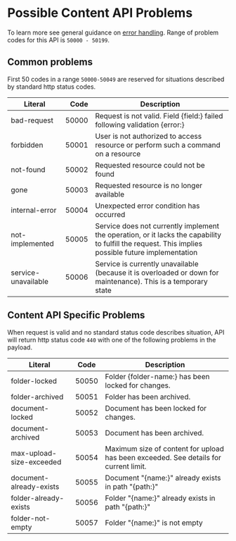 Possible Content API Problems
=================

To learn more see general guidance on [error handling](common-getstarted.html#error-handling).
Range of problem codes for this API is `50000 - 50199`.

Common problems
---------------

First 50 codes in a range `50000-50049` are reserved for situations described by standard http status codes.

Literal |  Code | Description                                          
------------------------------------ | -----:| ---------------------------------------------------  
bad-request                      | 50000 | Request is not valid. Field {field:} failed following validation {error:}
forbidden                        | 50001 | User is not authorized to access resource or perform such a command on a resource
not-found                        | 50002 | Requested resource could not be found
gone                             | 50003 | Requested resource is no longer available
internal-error                   | 50004 | Unexpected error condition has occurred
not-implemented                  | 50005 | Service does not currently implement the operation, or it lacks the capability to fulfill the request. This implies possible future implementation
service-unavailable              | 50006 | Service is currently unavailable (because it is overloaded or down for maintenance). This is a temporary state



Content API Specific Problems
---------------

When request is valid and no standard status code describes situation, API will return http status code `440` with one of the following problems in the payload.

Literal                    | Code  | Description
---------------------------------|--------|-----------------------------------------
folder-locked             | 50050 | Folder {folder-name:} has been locked for changes.
folder-archived              | 50051 | Folder has been archived.
document-locked              | 50052 | Document has been locked for changes.
document-archived              | 50053 | Document has been archived.
max-upload-size-exceeded       | 50054 | Maximum size of content for upload has been exceeded. See details for current limit.
document-already-exists        | 50055 | Document "{name:}" already exists in path "{path:}"
folder-already-exists        | 50056 | Folder "{name:}" already exists in path "{path:}"
folder-not-empty              | 50057 | Folder "{name:}" is not empty

